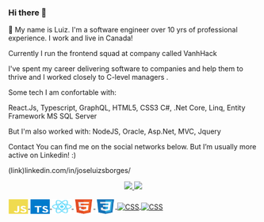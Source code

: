 ### Hi there 👋

👋 My name is Luiz. I'm a software engineer over 10 yrs of professional experience. 
I work and live in Canada!

Currently I run the frontend squad at company called VanhHack


I've spent my career delivering software to companies and help them to thrive 
and I worked closely to C-level managers .


Some tech I am confortable with:

React.Js, Typescript, GraphQL, HTML5, CSS3
C#, .Net Core, Linq, Entity Framework
MS SQL Server


But I'm also worked with: NodeJS, Oracle, Asp.Net, MVC, Jquery

Contact
You can find me on the social networks below. But I’m usually more active on Linkedin! :)

(link)linkedin.com/in/joseluizsborges/





<div align="center" display="inline-block">
  <a href="https://github.com/rsimplicioo">
  <img height="180em" src="https://github-readme-stats.vercel.app/api?username=shpsyte&show_icons=true&theme=dark&include_all_commits=true&count_private=true"/>
  <img height="180em" src="https://github-readme-stats.vercel.app/api/top-langs/?username=rsimplicioo&count_private=true&layout=compact&langs_count=7&theme=dark&include_all_commits=true&show_icons=true"/>
</div>
<div style="display: inline_block"><br>
  <img align="center" alt="Js" height="30" width="40" src="https://raw.githubusercontent.com/devicons/devicon/master/icons/javascript/javascript-plain.svg">
  <img align="center" alt="Ts" height="30" width="40" src="https://raw.githubusercontent.com/devicons/devicon/master/icons/typescript/typescript-plain.svg">
  <img align="center" alt="React" height="30" width="40" src="https://raw.githubusercontent.com/devicons/devicon/master/icons/react/react-original.svg">
  <img align="center" alt="HTML" height="30" width="40" src="https://raw.githubusercontent.com/devicons/devicon/master/icons/html5/html5-original.svg">
  <img align="center" alt="CSS" height="30" width="40" src="https://raw.githubusercontent.com/devicons/devicon/master/icons/css3/css3-original.svg">
  <img align="center" alt="CSS" height="30" width="40" src="https://cdn.jsdelivr.net/gh/devicons/devicon/icons/dot-net/dot-net-original.svg" />
  <img align="center" alt="CSS" height="30" width="40" src="https://cdn.jsdelivr.net/gh/devicons/devicon/icons/nodejs/nodejs-original.svg" />
              
</div>
  
  ##
    
 
